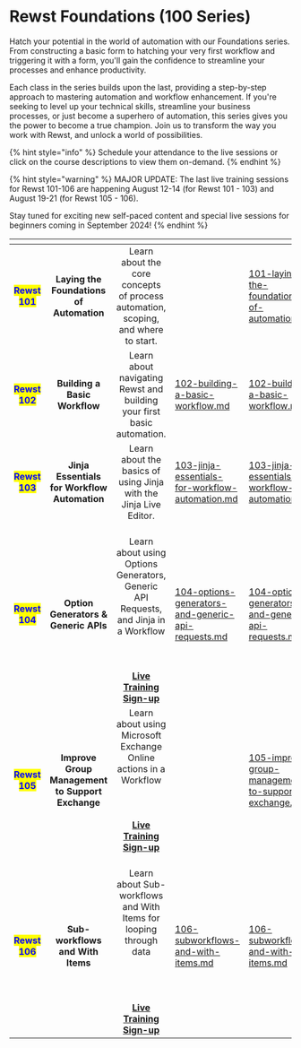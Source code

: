 # Rewst Foundations (100 Series)

Hatch your potential in the world of automation with our Foundations series. From constructing a basic form to hatching your very first workflow and triggering it with a form, you'll gain the confidence to streamline your processes and enhance productivity.

Each class in the series builds upon the last, providing a step-by-step approach to mastering automation and workflow enhancement. If you're seeking to level up your technical skills, streamline your business processes, or just become a superhero of automation, this series gives you the power to become a true champion. Join us to transform the way you work with Rewst, and unlock a world of possibilities.&#x20;

{% hint style="info" %}
Schedule your attendance to the live sessions or click on the course descriptions to view them on-demand.
{% endhint %}

{% hint style="warning" %}
MAJOR UPDATE: The last live training sessions for Rewst 101-106 are happening August 12-14 (for Rewst 101 - 103) and August 19-21 (for Rewst 105 - 106).&#x20;

Stay tuned for exciting new self-paced content and special live sessions for beginners coming in September 2024!
{% endhint %}

<table data-view="cards"><thead><tr><th align="center"></th><th align="center"></th><th align="center"></th><th data-hidden data-type="content-ref"></th><th data-hidden data-card-target data-type="content-ref"></th></tr></thead><tbody><tr><td align="center"><mark style="color:blue;"><strong>Rewst 101</strong></mark></td><td align="center"><strong>Laying the Foundations of Automation</strong></td><td align="center">Learn about the core concepts of process automation, scoping, and where to start.</td><td></td><td><a href="101-laying-the-foundations-of-automations.md">101-laying-the-foundations-of-automations.md</a></td></tr><tr><td align="center"><mark style="color:blue;"><strong>Rewst 102</strong></mark></td><td align="center"><strong>Building a Basic Workflow</strong></td><td align="center">Learn about navigating Rewst and building your first basic automation.</td><td><a href="102-building-a-basic-workflow.md">102-building-a-basic-workflow.md</a></td><td><a href="102-building-a-basic-workflow.md">102-building-a-basic-workflow.md</a></td></tr><tr><td align="center"><mark style="color:blue;"><strong>Rewst 103</strong></mark></td><td align="center"><strong>Jinja Essentials for Workflow Automation</strong></td><td align="center">Learn about the basics of using Jinja with the Jinja Live Editor.</td><td><a href="103-jinja-essentials-for-workflow-automation.md">103-jinja-essentials-for-workflow-automation.md</a></td><td><a href="103-jinja-essentials-for-workflow-automation.md">103-jinja-essentials-for-workflow-automation.md</a></td></tr><tr><td align="center"><mark style="color:blue;"><strong>Rewst 104</strong></mark></td><td align="center"><strong>Option Generators &#x26; Generic APIs</strong></td><td align="center"><br>Learn about using Options Generators, Generic API Requests, and Jinja in a Workflow<br><br>                                              <br><br><a href="https://calendly.com/cluck-u/rewst-104"><strong>Live Training Sign-up</strong></a></td><td><a href="104-options-generators-and-generic-api-requests.md">104-options-generators-and-generic-api-requests.md</a></td><td><a href="104-options-generators-and-generic-api-requests.md">104-options-generators-and-generic-api-requests.md</a></td></tr><tr><td align="center"><mark style="color:blue;"><strong>Rewst 105</strong></mark></td><td align="center"><strong>Improve Group Management to Support Exchange</strong></td><td align="center">Learn about using Microsoft Exchange Online actions in a Workflow<br><br>                                              <br><br><a href="https://calendly.com/cluck-u/rewst-105"><strong>Live Training Sign-up</strong></a></td><td></td><td><a href="105-improve-group-management-to-support-exchange.md">105-improve-group-management-to-support-exchange.md</a></td></tr><tr><td align="center"><mark style="color:blue;"><strong>Rewst 106</strong></mark></td><td align="center"><strong>Sub-workflows and With Items</strong></td><td align="center"><br>Learn about Sub-workflows and With Items for looping through data<br><br><br>                                              <br><br><a href="https://calendly.com/cluck-u/rewst-106"><strong>Live Training Sign-up</strong></a></td><td><a href="106-subworkflows-and-with-items.md">106-subworkflows-and-with-items.md</a></td><td><a href="106-subworkflows-and-with-items.md">106-subworkflows-and-with-items.md</a></td></tr></tbody></table>

